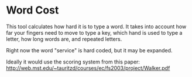 # Word Cost

This tool calculates how hard it is to type a word. It takes into account how far your fingers need to move to type a key, which hand is used to type a letter, how long words are, and repeated letters.

Right now the word "service" is hard coded, but it may be expanded.


Ideally it would use the scoring system from this paper:
http://web.mst.edu/~tauritzd/courses/ec/fs2003/project/Walker.pdf
